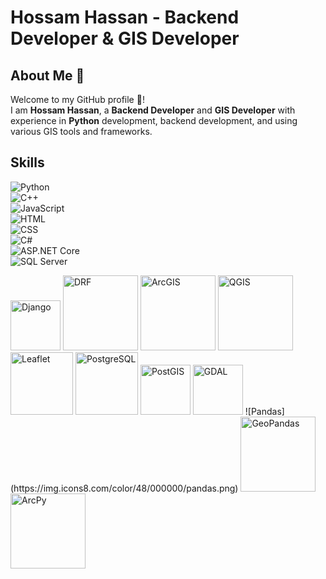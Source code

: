 # Hossam Hassan - Backend Developer & GIS Developer   

## About Me 📌
Welcome to my GitHub profile 👋!  
I am **Hossam Hassan**, a **Backend Developer** and **GIS Developer** with experience in **Python** development, backend development, and using various GIS tools and frameworks.

## Skills

![Python](https://img.icons8.com/color/48/000000/python.png)  
![C++](https://img.icons8.com/color/48/000000/c-plus-plus-logo.png)  
![JavaScript](https://img.icons8.com/color/48/000000/javascript.png)  
![HTML](https://img.icons8.com/color/48/000000/html-5.png)  
![CSS](https://img.icons8.com/color/48/000000/css3.png)  
![C#](https://img.icons8.com/color/48/000000/c-sharp.png)  
![ASP.NET Core](https://upload.wikimedia.org/wikipedia/commons/thumb/3/3d/ASP.NET_Core_Logo.svg/1280px-ASP.NET_Core_Logo.svg.png)  
![SQL Server](https://upload.wikimedia.org/wikipedia/commons/thumb/4/47/Microsoft_SQL_Server_Logo.svg/1200px-Microsoft_SQL_Server_Logo.svg.png)  

<img src="https://www.djangoproject.com/m/img/logos/django-logo-positive.png" alt="Django" width="80"/>  
<img src="https://www.django-rest-framework.org/img/logo.png" alt="DRF" width="120"/>  
<img src="https://roi4cio.com/uploads/roi/company/ESRI.png" alt="ArcGIS" width="120"/>  
<img src="https://qgis.org/en/_downloads/b738556101ca15d573f1a7e334e33407/qgis-logo.png" alt="QGIS" width="120"/>  
<img src="https://upload.wikimedia.org/wikipedia/commons/thumb/1/13/Leaflet_logo.svg/2560px-Leaflet_logo.svg.png" alt="Leaflet" width="100"/>  
<img src="https://encrypted-tbn0.gstatic.com/images?q=tbn:ANd9GcRpmh2lpeUbnwFa4s9_DrqSujEPMfqn6IL8eJuEX1r6Dw&s" alt="PostgreSQL" width="100"/>  
<img src="https://upload.wikimedia.org/wikipedia/commons/7/7b/Logo_square_postgis.png" alt="PostGIS" width="80"/>  
<img src="https://upload.wikimedia.org/wikipedia/commons/thumb/d/df/GDALLogoColor.svg/1200px-GDALLogoColor.svg.png" alt="GDAL" width="80"/>  
![Pandas](https://img.icons8.com/color/48/000000/pandas.png)  
<img src="https://geopandas.org/en/v0.14.1/_images/geopandas_logo.png" alt="GeoPandas" width="120"/>  
<img src="https://i0.wp.com/datavision.net.au/wp-content/uploads/2018/05/arcpy.png?fit=559%2C205&ssl=1" alt="ArcPy" width="120"/>
